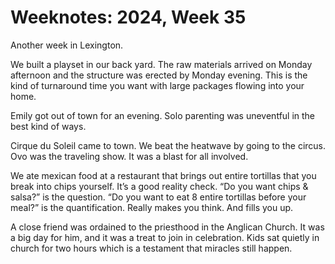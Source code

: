 <template data-parse>2024-09-01 #weeknotes</template>

# Weeknotes: 2024, Week 35

Another week in Lexington.

We built a playset in our back yard. The raw materials arrived on Monday afternoon and the structure was erected by Monday evening. This is the kind of turnaround time you want with large packages flowing into your home.

Emily got out of town for an evening. Solo parenting was uneventful in the best kind of ways.

Cirque du Soleil came to town. We beat the heatwave by going to the circus. Ovo was the traveling show. It was a blast for all involved.

We ate mexican food at a restaurant that brings out entire tortillas that you break into chips yourself. It’s a good reality check. “Do you want chips & salsa?” is the question. “Do you want to eat 8 entire tortillas before your meal?” is the quantification. Really makes you think. And fills you up.

A close friend was ordained to the priesthood in the Anglican Church. It was a big day for him, and it was a treat to join in celebration. Kids sat quietly in church for two hours which is a testament that miracles still happen.